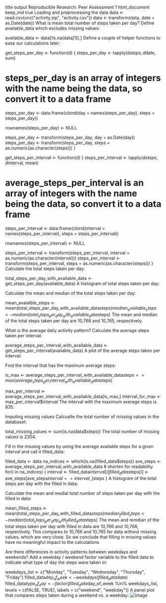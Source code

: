 title	output
Reproducible Research: Peer Assessment 1
html_document
keep_md
true
Loading and preprocessing the data
data <- read.csv(unz("activity.zip", "activity.csv"))
data <- transform(data, date = as.Date(date))
What is mean total number of steps taken per day?
Define available_data which excludes missing values:

available_data <- data[!is.na(data[1]),]
Define a couple of helper functions to ease our calculations later:

get_steps_per_day <- function(d) {
  steps_per_day <- tapply(d$steps, d$date, sum)
  
  # steps_per_day is an array of integers with the name being the data, so convert it to a data frame
  
  steps_per_day <-
    data.frame(cbind(day = names(steps_per_day), steps = steps_per_day))
  
  rownames(steps_per_day) <- NULL
  
  steps_per_day <- transform(steps_per_day, day = as.Date(day))
  steps_per_day <- transform(steps_per_day, steps = as.numeric(as.character(steps)))
}

get_steps_per_interval <- function(d) {
  steps_per_interval <- tapply(d$steps, d$interval, mean)
  
  # average_steps_per_interval is an array of integers with the name being the data, so convert it to a data frame
  
  steps_per_interval <- 
    data.frame(cbind(interval = names(steps_per_interval), steps = steps_per_interval))
  
  rownames(steps_per_interval) <- NULL
  
  steps_per_interval <- transform(steps_per_interval, interval = as.numeric(as.character(interval)))
  steps_per_interval <- transform(steps_per_interval, steps = as.numeric(as.character(steps)))
}
Calculate the total steps taken per day:

total_steps_per_day_with_available_data <- get_steps_per_day(available_data)
A histogram of total steps taken per day:



Calculate the mean and median of the total steps taken per day:

mean_avaialble_steps <- mean(total_steps_per_day_with_available_data$steps)
median_available_steps <- median(total_steps_per_day_with_available_data$steps)
The mean and median of the total steps taken per day are 10,766 and 10,765, respectively.

What is the average daily activity pattern?
Calculate the average steps taken per interval:

average_steps_per_interval_with_available_data <- get_steps_per_interval(available_data)
A plot of the average steps taken per interval: 

Find the interval that has the maximum average steps:

is_max <-
  average_steps_per_interval_with_available_data$steps ==
    max(average_steps_per_interval_with_available_data$steps)

max_per_interval <- average_steps_per_interval_with_available_data[is_max,]
interval_for_max <- max_per_interval$interval
The interval with the maximum average steps is 835.

Imputing missing values
Calcualte the total number of missing values in the databaset:

total_missing_values <- sum(is.na(data$steps))
The total number of missing values is 2304.

Fill in the missing values by using the average available steps for a given interval and call it filled_data:

filled_data <- data
na_indices <- which(is.na(filled_data$steps))
ave_steps <- average_steps_per_interval_with_available_data # shorten for readability
for(i in na_indices) {
  interval <- filled_data$interval[i]
  filled_data$steps[i] <- ave_steps[ave_steps$interval ==interval,]$steps
}
A histogram of the total steps per day with the filled in data: 

Calculate the mean and medial total number of steps taken per day with the filled in data:

mean_filled_steps <- mean(total_steps_per_day_with_filled_data$steps)
median_filled_steps <- median(total_steps_per_day_with_filled_data$steps)
The mean and remdian of the total steps taken per day with filled in data are 10,766 and 10,766, respectively. This compares to 10,766 and 10,765 for data without missing values, which are very close. So we conclude that filling in missing values have no meaningful impact to the calculations

Are there differences in activity patterns between weekdays and weekends?
Add a weekday / weekend factor variable to the filled data to indicate what type of day the steps were taken in:

weekdays_list <- c("Monday", "Tuesday", "Wednesday", "Thursday", "Friday")
filled_data$day_of_week <- weekdays(filled_data$date)
filled_data$type_of_day <-
  factor(filled_data$day_of_week %in% weekdays_list,
         levels = c(FALSE, TRUE),
         labels = c("weekend", "weekday"))
A panel plot that compares steps taken during a weekend vs. a weekday: 
![image](https://user-images.githubusercontent.com/99397259/161250892-ed1c75eb-3d30-4ac5-bb10-6553ff11e94d.png)

